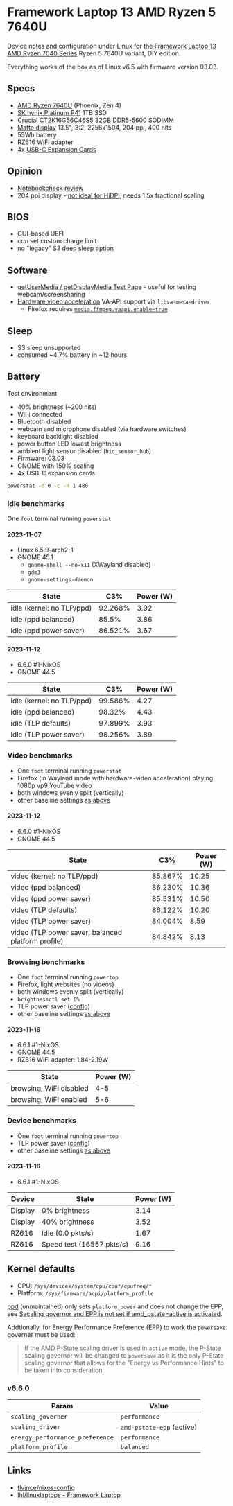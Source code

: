 # Framework Laptop 13 AMD Ryzen 5 7640U

Device notes and configuration under Linux for the [Framework Laptop 13 AMD Ryzen 7040 Series](https://frame.work/gb/en/products/laptop-diy-13-gen-amd?tab=overview) Ryzen 5 7640U variant, DIY edition.

Everything works of the box as of Linux v6.5 with firmware version 03.03.

## Specs

- [AMD Ryzen 7640U](https://www.amd.com/en/product/13196) (Phoenix, Zen 4)
- [SK hynix Platinum P41](https://ssd.skhynix.com/platinum_p41/) 1TB SSD
- [Crucial CT2K16G56C46S5](https://uk.crucial.com/memory/DDR5/CT2K16G56C46S5) 32GB DDR5-5600 SODIMM
- [Matte display](https://frame.work/gb/en/products/display-kit?v=FRANGX0001) 13.5", 3:2, 2256x1504, 204 ppi, 400 nits
- 55Wh battery
- RZ616 WiFi adapter
- 4x [USB-C Expansion Cards](https://frame.work/gb/en/products/usb-c-expansion-card)

## Opinion

- [Notebookcheck review](https://www.notebookcheck.net/Framework-Laptop-13-5-Ryzen-7-7840U-review-So-much-better-than-the-Intel-version.756613.0.html)
- 204 ppi display - [not ideal for HiDPI](https://github.com/cassidyjames/dippi/blob/1f5c8a7c80b0a81fc9e9313496dd72530a599dda/dpi.md#dpi-calculationsranges), needs 1.5x fractional scaling

## BIOS

- GUI-based UEFI
- _can_ set custom charge limit
- no "legacy" S3 deep sleep option

## Software

- [getUserMedia / getDisplayMedia Test Page](https://mozilla.github.io/webrtc-landing/gum_test.html) - useful for testing webcam/screensharing
- [Hardware video acceleration](https://wiki.archlinux.org/title/Hardware_video_acceleration) VA-API support via `libva-mesa-driver`
  - Firefox requires [`media.ffmpeg.vaapi.enable=true`](https://wiki.archlinux.org/title/firefox#Hardware_video_acceleration)

## Sleep

- S3 sleep unsupported
- consumed ~4.7% battery in ~12 hours

## Battery

Test environment

- 40% brightness (~200 nits)
- WiFi connected
- Bluetooth disabled
- webcam and microphone disabled (via hardware switches)
- keyboard backlight disabled
- power button LED lowest brightness
- ambient light sensor disabled (`hid_sensor_hub`)
- Firmware: 03.03
- GNOME with 150% scaling
- 4x USB-C expansion cards

```sh
powerstat -d 0 -c -H 1 480
```

### Idle benchmarks

One `foot` terminal running `powerstat`

#### 2023-11-07

- Linux 6.5.9-arch2-1
- GNOME 45.1
  - `gnome-shell --no-x11` (XWayland disabled)
  - `gdm3`
  - `gnome-settings-daemon`

| State                      | C3%     | Power (W) |
| ----------------------     | ------- | --------- |
| idle (kernel: no TLP/ppd)  | 92.268% | 3.92      |
| idle (ppd balanced)        | 85.5%   | 3.86      |
| idle (ppd power saver)     | 86.521% | 3.67      |

#### 2023-11-12

- 6.6.0 #1-NixOS
- GNOME 44.5

| State                      | C3%     | Power (W) |
| ----------------------     | ------- | --------- |
| idle (kernel: no TLP/ppd)  | 99.586% | 4.27      |
| idle (ppd balanced)        | 98.32%  | 4.43      |
| idle (TLP defaults)        | 97.899% | 3.93      |
| idle (TLP power saver)     | 98.256% | 3.89      |

### Video benchmarks

- One `foot` terminal running `powerstat`
- Firefox (in Wayland mode with hardware-video acceleration) playing 1080p vp9 YouTube video
- both windows evenly split (vertically)
- other baseline settings [as above](#battery)

#### 2023-11-12

- 6.6.0 #1-NixOS
- GNOME 44.5

| State                                                  | C3%     | Power (W) |
| ----------------------                                 | ------- | --------- |
| video (kernel: no TLP/ppd)                             | 85.867% | 10.25     |
| video (ppd balanced)                                   | 86.230% | 10.36     |
| video (ppd power saver)                                | 85.531% | 10.50     |
| video (TLP defaults)                                   | 86.122% | 10.20     |
| video (TLP power saver)                                | 84.004% | 8.59      |
| video (TLP power saver, balanced platform profile)     | 84.842% | 8.13      |

### Browsing benchmarks

- One `foot` terminal running `powertop`
- Firefox, light websites (no videos)
- both windows evenly split (vertically)
- `brightnessctl set 0%`
- TLP power saver ([config](data/nixos-linux-6.6.0-gnome-44-tlp-power-saver-balanced-platform-profile-config.txt))
- other baseline settings [as above](#battery)

#### 2023-11-16

- 6.6.1 #1-NixOS
- GNOME 44.5
- RZ616 WiFi adapter: 1.84-2.19W

| State                   | Power (W) |
| ---------               | --------- |
| browsing, WiFi disabled | 4-5       |
| browsing, WiFi enabled  | 5-6       |

### Device benchmarks

- One `foot` terminal running `powertop`
- TLP power saver ([config](data/nixos-linux-6.6.0-gnome-44-tlp-power-saver-balanced-platform-profile-config.txt))
- other baseline settings [as above](#battery)

#### 2023-11-16

- 6.6.1 #1-NixOS

| Device  | State                     | Power (W) |
| ------- | ---------                 | --------- |
| Display | 0% brightness             | 3.14      |
| Display | 40% brightness            | 3.52      |
| RZ616   | Idle (0.0 pkts/s)         | 1.67      |
| RZ616   | Speed test (16557 pkts/s) | 9.16      |

## Kernel defaults

- CPU: `/sys/devices/system/cpu/cpu*/cpufreq/*`
- Platform: `/sys/firmware/acpi/platform_profile`

[ppd](https://gitlab.freedesktop.org/hadess/power-profiles-daemon/-/blob/1b18784f12e863b9c2aae5c0ff6aa08379cb896e/README.md#operations-on-amd-based-machines) (unmaintained) only sets `platform_power` and does not change the EPP, see [Sacaling governor and EPP is not set if amd_pstate=active is activated](https://gitlab.freedesktop.org/hadess/power-profiles-daemon/-/issues/124).

Addtionally, for Energy Performance Preference (EPP) to work the `powersave` governer must be used:

> If the AMD P-State scaling driver is used in `active` mode, the P-State scaling governor will be changed to `powersave` as it is the only P-State scaling governor that allows for the "Energy vs Performance Hints" to be taken into consideration.

### v6.6.0

| Param                           | Value
| -----                           | -----
| `scaling_governer`              | `performance`
| `scaling_driver`                | `amd-pstate-epp` (active)
| `energy_performance_preference` | `performance`
| `platform_profile`              | `balanced`

## Links

- [tlvince/nixos-config](https://github.com/tlvince/nixos-config)
- [lhl/linuxlaptops - Framework Laptop](https://github.com/lhl/linuxlaptops/wiki/2022-Framework-Laptop-DIY-Edition-12th-Gen-Intel-Batch-1)
